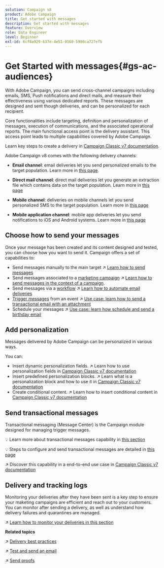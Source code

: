 ```yaml
---
solution: Campaign v8
product: Adobe Campaign
title: Get started with messages
description: Get started with messages
feature: Overview
role: Data Engineer
level: Beginner
exl-id: 6cf8a929-637e-4e51-9160-5980ca727efb
---
```

# Get Started with messages{#gs-ac-audiences}

With Adobe Campaign, you can send cross-channel campaigns including emails, SMS, Push notifications and direct mails, and measure their effectiveness using various dedicated reports. These messages are designed and sent though deliveries, and can be personalized for each recipient.

Core functionalities include targeting, definition and personalization of messages, execution of communications, and the associated operational reports. The main functional access point is the delivery assistant. This access point leads to multiple capabilities covered by Adobe Campaign.

Learn key steps to create a delivery in [Campaign Classic v7 documentation](https://experienceleague.adobe.com/docs/campaign-classic/using/sending-messages/key-steps-when-creating-a-delivery/steps-about-delivery-creation-steps.html).

Adobe Campaign v8 comes with the following delivery channels:

* **Email channel**: email deliveries let you send personalized emails to the target population. Learn more in [this page](../send/email.md).

* **Direct mail channel**: direct mail deliveries let you generate an extraction file which contains data on the target population.  Learn more in [this page](../send/direct-mail.md)

* **Mobile channel**: deliveries on mobile channels let you send personalized SMS to the target population.  Learn more in [this page](../send/sms.md)

* **Mobile application channel**: mobile app deliveries let you send notifications to iOS and Android systems.  Learn more in [this page](../send/push.md)

<!--
* **LINE channel**: LINE deliveries let you send messages on LINE, an instant messaging application available on all smartphones. Learn more in [this page](../send/line.md)
-->

## Choose how to send your messages 

Once your message has been created and its content designed and tested, you can choose how you want to send it. Campaign offers a set of capabilities to:

* Send messages manually to the main target
    :arrow_upper_right: [Learn how to send messages](https://experienceleague.adobe.com/docs/campaign-classic/using/sending-messages/sending-emails/sending-an-email/sending-messages.html)
* Send messages associated to a [marketing campaign](https://experienceleague.adobe.com/docs/campaign-classic/using/orchestrating-campaigns/orchestrate-campaigns/setting-up-marketing-campaigns.html)
    :arrow_upper_right: [Learn how to send messages in the context of a campaign](https://experienceleague.adobe.com/docs/campaign-classic/using/orchestrating-campaigns/orchestrate-campaigns/marketing-campaign-deliveries.html).
* Send messages via a [workflow](https://experienceleague.adobe.com/docs/campaign-classic/using/automating-with-workflows/introduction/about-workflows.html)
    :arrow_upper_right: [Learn how to automate email deliveries](https://experienceleague.adobe.com/docs/campaign-classic/using/automating-with-workflows/action-activities/delivery.html)
* [Trigger messages](https://experienceleague.adobe.com/docs/campaign-classic/using/transactional-messaging/introduction/about-transactional-messaging.html) from an event
    :arrow_upper_right: [Use case: learn how to send a transactional email with an attachment](https://experienceleague.adobe.com/docs/campaign-classic/using/transactional-messaging/use-case/transactional-email-with-attachments.html)
* Schedule your messages
    :arrow_upper_right: [Use case: learn how schedule and send a birthday email](https://experienceleague.adobe.com/docs/campaign-classic/using/automating-with-workflows/use-cases/deliveries/sending-a-birthday-email.html?)


## Add personalization

Messages delivered by Adobe Campaign can be personalized in various ways. 

You can:

* Insert dynamic personalization fields. 
    :arrow_upper_right: Learn how to use personalization fields in [Campaign Classic v7 documentation](https://experienceleague.adobe.com/docs/campaign-classic/using/sending-messages/personalizing-deliveries/personalization-fields.html)
* Insert predefined personalization blocks. 
    :arrow_upper_right: Learn what is a personalization block and how to use it in [Campaign Classic v7 documentation](https://experienceleague.adobe.com/docs/campaign-classic/using/sending-messages/personalizing-deliveries/personalization-blocks.html)
* Create conditional content. 
    :arrow_upper_right: Learn how to insert conditional content in [Campaign Classic v7 documentation](https://experienceleague.adobe.com/docs/campaign-classic/using/sending-messages/personalizing-deliveries/conditional-content.html)

## Send transactional messages

Transactional messaging (Message Center) is the Campaign module designed for managing trigger messages. 

:bulb: Learn more about transactional messages capability in [this section](../dev/architecture.md#transac-msg-archi)

:bulb: Steps to configure and send transactional messages are detailed in [this page](../send/transactional.md)

:arrow_upper_right: Discover this capability in a end-to-end use case in [Campaign Classic v7 documentation](https://experienceleague.adobe.com/docs/campaign-classic/using/transactional-messaging/use-case/transactional-email-with-attachments.html?lang=en#transactional-messaging)

## Delivery and tracking logs

Monitoring your deliveries after they have been sent is a key step to ensure your maketing campaigns are efficient and reach out to your customers. You can monitor after sending a delivery, as well as understand how delivery failures and quarantines are managed.

:arrow_upper_right: [Learn how to monitor your deliveries in this section](https://experienceleague.adobe.com/docs/campaign-classic/using/sending-messages/monitoring-deliveries/about-delivery-monitoring.html?lang=en#sending-messages)


**Related topics**

:arrow_upper_right:  [Delivery best practices](https://experienceleague.adobe.com/docs/campaign-classic/using/sending-messages/key-steps-when-creating-a-delivery/delivery-bestpractices/delivery-best-practices.html)

:arrow_upper_right:  [Test and send an email](https://experienceleague.adobe.com/docs/campaign-classic/using/sending-messages/sending-emails/sending-an-email/sending-messages.html)

:arrow_upper_right:  [Send proofs](https://experienceleague.adobe.com/docs/campaign-classic/using/sending-messages/key-steps-when-creating-a-delivery/steps-validating-the-delivery.html)
